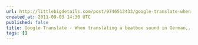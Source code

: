 ```yaml
---
url: http://littlebigdetails.com/post/9746513433/google-translate-when-translating-a-beatbox
created_at: 2011-09-03 14:30 UTC
published: false
title: Google Translate - When translating a beatbox sound in German,...
tags: []
---
```



